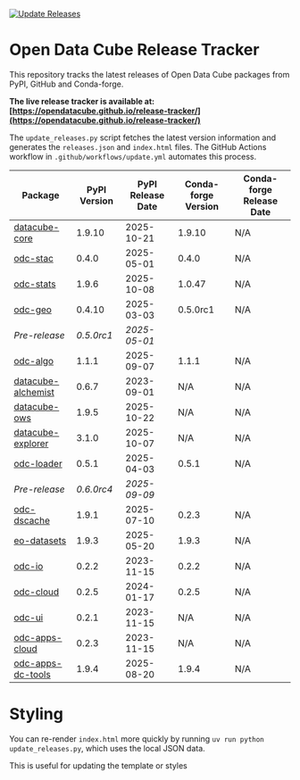 [![Update Releases](https://github.com/opendatacube/release-tracker/actions/workflows/update.yml/badge.svg)](https://github.com/opendatacube/release-tracker/actions/workflows/update.yml)

# Open Data Cube Release Tracker

This repository tracks the latest releases of Open Data Cube packages from PyPI, GitHub and Conda-forge.

**The live release tracker is available at: [https://opendatacube.github.io/release-tracker/](https://opendatacube.github.io/release-tracker/)**

The `update_releases.py` script fetches the latest version information and generates the `releases.json` and `index.html` files. The GitHub Actions workflow in `.github/workflows/update.yml` automates this process.

<!-- START_ODC_RELEASE_TABLE -->
| Package | PyPI Version | PyPI Release Date | Conda-forge Version | Conda-forge Release Date |
|---|---|---|---|---|
| [datacube-core](https://pypi.org/project/datacube/1.9.10/) | 1.9.10 | 2025-10-21 | 1.9.10 | N/A |
| [odc-stac](https://pypi.org/project/odc-stac/0.4.0/) | 0.4.0 | 2025-05-01 | 0.4.0 | N/A |
| [odc-stats](https://pypi.org/project/odc-stats/1.9.6/) | 1.9.6 | 2025-10-08 | 1.0.47 | N/A |
| [odc-geo](https://pypi.org/project/odc-geo/0.4.10/) | 0.4.10 | 2025-03-03 | 0.5.0rc1 | N/A |
| *Pre-release* | *0.5.0rc1* | *2025-05-01* | | |
| [odc-algo](https://pypi.org/project/odc-algo/1.1.1/) | 1.1.1 | 2025-09-07 | 1.1.1 | N/A |
| [datacube-alchemist](https://pypi.org/project/datacube-alchemist/0.6.7/) | 0.6.7 | 2023-09-01 | N/A | N/A |
| [datacube-ows](https://pypi.org/project/datacube-ows/1.9.5/) | 1.9.5 | 2025-10-22 | N/A | N/A |
| [datacube-explorer](https://pypi.org/project/datacube-explorer/3.1.0/) | 3.1.0 | 2025-10-07 | N/A | N/A |
| [odc-loader](https://pypi.org/project/odc-loader/0.5.1/) | 0.5.1 | 2025-04-03 | 0.5.1 | N/A |
| *Pre-release* | *0.6.0rc4* | *2025-09-09* | | |
| [odc-dscache](https://pypi.org/project/odc-dscache/1.9.1/) | 1.9.1 | 2025-07-10 | 0.2.3 | N/A |
| [eo-datasets](https://pypi.org/project/eodatasets3/1.9.3/) | 1.9.3 | 2025-05-20 | 1.9.3 | N/A |
| [odc-io](https://pypi.org/project/odc-io/0.2.2/) | 0.2.2 | 2023-11-15 | 0.2.2 | N/A |
| [odc-cloud](https://pypi.org/project/odc-cloud/0.2.5/) | 0.2.5 | 2024-01-17 | 0.2.5 | N/A |
| [odc-ui](https://pypi.org/project/odc-ui/0.2.1/) | 0.2.1 | 2023-11-15 | N/A | N/A |
| [odc-apps-cloud](https://pypi.org/project/odc-apps-cloud/0.2.3/) | 0.2.3 | 2023-11-15 | N/A | N/A |
| [odc-apps-dc-tools](https://pypi.org/project/odc-apps-dc-tools/1.9.4/) | 1.9.4 | 2025-08-20 | 1.9.4 | N/A |
<!-- END_ODC_RELEASE_TABLE -->

# Styling

You can re-render `index.html` more quickly by running `uv run python update_releases.py`, which uses the local JSON data.

This is useful for updating the template or styles
